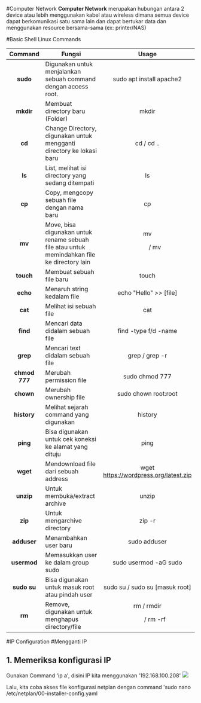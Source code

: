 #Computer Network
**Computer Network** merupakan hubungan antara 2 device atau lebih menggunakan kabel atau wireless dimana semua device dapat berkomunikasi satu sama lain dan dapat bertukar data dan menggunakan resource bersama-sama (ex: printer/NAS) 

#Basic Shell Linux Commands

| Command   |      Fungsi  | Usage |
|:----------:|-------------|:--------------------:|
| **sudo** |  Digunakan untuk menjalankan sebuah command dengan access root. | sudo apt install apache2 |
| **mkdir** | Membuat directory baru (Folder) | mkdir <nama dir>
| **cd** |  Change Directory, digunakan untuk mengganti directory ke lokasi baru | cd <nama dir> / cd .. |
| **ls** |  List, melihat isi directory yang sedang ditempati | ls |
| **cp** |  Copy, mengcopy sebuah file dengan nama baru | cp <nama file> <file baru>|
| **mv** |  Move, bisa digunakan untuk rename sebuah file atau untuk memindahkan file ke directory lain | mv <file> <dir baru> / mv  <nama lama> <baru>|
| **touch** |  Membuat sebuah file baru | touch <nama dir>|
| **echo** |  Menaruh string kedalam file | echo "Hello" >> [file]|
| **cat** | Melihat isi sebuah file | cat <file>|
| **find** |  Mencari data didalam sebuah file | find -type f/d -name <file>|
| **grep** |  Mencari text didalam sebuah file | grep <text> <file> / grep -r <text>|
| **chmod 777** |  Merubah permission file | sudo chmod 777 <file>|
| **chown** | Merubah ownership file | sudo chown root:root <file>|
| **history** | Melihat sejarah command yang digunakan | history|
| **ping** | Bisa digunakan untuk cek koneksi ke alamat yang dituju | ping <address>|
| **wget** | Mendownload file dari sebuah address |wget https://wordpress.org/latest.zip|
| **unzip** | Untuk membuka/extract archive | unzip <archived file>|
| **zip** | Untuk mengarchive directory | zip -r <nama archive> <file>|
| **adduser** | Menambahkan user baru | sudo adduser <new user>|
| **usermod** | Memasukkan user ke dalam group sudo | sudo usermod -aG sudo <user>|
| **sudo su** | Bisa digunakan untuk masuk root atau pindah user | sudo su <user> / sudo su [masuk root]|
| **rm** | Remove, digunakan untuk menghapus directory/file |rm <file> / rmdir <dir> / rm -rf <dir>|

#IP Configuration
#Mengganti IP
## 1. Memeriksa konfigurasi IP
Gunakan Command 'ip a', disini IP kita menggunakan '192.168.100.208'
![](https://github.com/ademuh/devops13-dumbways-s1/blob/main/day-2/media/1.png?raw=true)

Lalu, kita coba akses file konfigurasi netplan dengan command 'sudo nano /etc/netplan/00-installer-config.yaml
